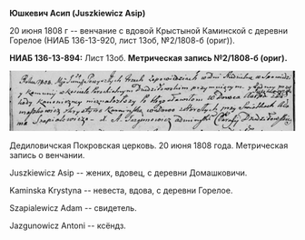 **Юшкевич Асип (Juszkiewicz Asip)**

20 июня 1808 г -- венчание с вдовой Крыстыной Каминской с деревни
Горелое (НИАБ 136-13-920, лист 13об, №2/1808-б (ориг)).

**НИАБ 136-13-894:** Лист 13об. **Метрическая запись №2/1808-б (ориг).**

![](./media/8baa950e6147504658795cdc20a4786e9f83783b.png)

Дедиловичская Покровская церковь. 20 июня 1808 года. Метрическая запись
о венчании.

Juszkiewicz Asip -- жених, вдовец, с деревни Домашковичи.

Kaminska Krystyna -- невеста, вдова, с деревни Горелое.

Szapialewicz Adam -- свидетель.

Jazgunowicz Antoni -- ксёндз.
